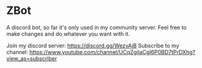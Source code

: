 # ZBot
A discord bot, so far it's only used in my community server. Feel free to make changes and do whatever you want with it.

Join my discord server: https://discord.gg/WezvAjB
Subscribe to my channel: https://www.youtube.com/channel/UCqZgilaCgI6P0BD7tPrDXhg?view_as=subscriber
